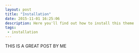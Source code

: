 ```yaml
---
layout: post
title: "Installation"
date: 2015-11-01 16:25:06
description: Here you'll find out how to install this theme
tags: 
 - installation
---
```


THIS IS A GREAT POST BY ME 